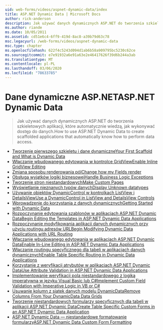 ```yaml
---
uid: web-forms/videos/aspnet-dynamic-data/index
title: ASP.NET Dynamic Data | Microsoft Docs
author: rick-anderson
description: Jak używać danych dynamicznych ASP.NET do tworzenia szkieletowych aplikacji, które automatycznie wiedzą, jak wykonywać dostęp do danych.
ms.author: riande
ms.date: 10/05/2011
ms.assetid: cd51e6c4-6ff9-419d-8ac8-a39b79d63c78
msc.legacyurl: /web-forms/videos/aspnet-dynamic-data
msc.type: chapter
ms.openlocfilehash: 622f4c5243d094d1ab6b58a909795bc5230c62ce
ms.sourcegitcommit: e7e91932a6e91a63e2e46417626f39d6b244a3ab
ms.translationtype: MT
ms.contentlocale: pl-PL
ms.lasthandoff: 03/06/2020
ms.locfileid: "78633785"
---
```

# <a name="aspnet-dynamic-data"></a><span data-ttu-id="e9a45-103">Dane dynamiczne ASP.NET</span><span class="sxs-lookup"><span data-stu-id="e9a45-103">ASP.NET Dynamic Data</span></span>

> <span data-ttu-id="e9a45-104">Jak używać danych dynamicznych ASP.NET do tworzenia szkieletowych aplikacji, które automatycznie wiedzą, jak wykonywać dostęp do danych.</span><span class="sxs-lookup"><span data-stu-id="e9a45-104">How to use ASP.NET Dynamic Data to create scaffolded applications that automatically know how to perform data access.</span></span>

- [<span data-ttu-id="e9a45-105">Tworzenie pierwszego szkieletu i dane dynamiczne</span><span class="sxs-lookup"><span data-stu-id="e9a45-105">Your First Scaffold and What is Dynamic Data</span></span>](your-first-scaffold-and-what-is-dynamic-data.md)
- [<span data-ttu-id="e9a45-106">Włączanie wbudowanego edytowania w kontrolce GridView</span><span class="sxs-lookup"><span data-stu-id="e9a45-106">Enable Inline GridView Editing</span></span>](how-do-i-enable-inline-gridview-editing.md)
- [<span data-ttu-id="e9a45-107">Zmiana sposobu renderowania pól</span><span class="sxs-lookup"><span data-stu-id="e9a45-107">Change how my Fields render</span></span>](how-do-i-change-how-my-fields-render.md)
- [<span data-ttu-id="e9a45-108">Obsługa wyjątków logiki biznesowej</span><span class="sxs-lookup"><span data-stu-id="e9a45-108">Handle Business Logic Exceptions</span></span>](how-do-i-handle-business-logic-exceptions.md)
- [<span data-ttu-id="e9a45-109">Tworzenie stron niestandardowych</span><span class="sxs-lookup"><span data-stu-id="e9a45-109">Make Custom Pages</span></span>](how-do-i-make-custom-pages.md)
- [<span data-ttu-id="e9a45-110">Wyświetlanie nieznanych typów danych</span><span class="sxs-lookup"><span data-stu-id="e9a45-110">Display Unknown datatypes</span></span>](how-do-i-display-unknown-datatypes.md)
- [<span data-ttu-id="e9a45-111">Używanie obiektów DynamicControl w kontrolkach ListView i DetailsView</span><span class="sxs-lookup"><span data-stu-id="e9a45-111">Use a DynamicControl in ListView and DetailsView Controls</span></span>](how-do-i-use-a-dynamiccontrol-in-listview-and-detailsview-controls.md)
- [<span data-ttu-id="e9a45-112">Wprowadzenie do korzystania z danych dynamicznych</span><span class="sxs-lookup"><span data-stu-id="e9a45-112">Getting Started with Dynamic Data</span></span>](getting-started-with-dynamic-data.md)
- [<span data-ttu-id="e9a45-113">Rozpoczynanie edytowania szablonów w aplikacjach ASP.NET Dynamic Data</span><span class="sxs-lookup"><span data-stu-id="e9a45-113">Begin Editing the Templates in ASP.NET Dynamic Data Applications</span></span>](begin-editing-the-templates-in-aspnet-dynamic-data-applications.md)
- [<span data-ttu-id="e9a45-114">Rozpoczynanie modyfikowania aplikacji danych dynamicznych przy użyciu routingu adresów URL</span><span class="sxs-lookup"><span data-stu-id="e9a45-114">Begin Modifying Dynamic Data Applications with URL Routing</span></span>](begin-modifying-dynamic-data-applications-with-url-routing.md)
- [<span data-ttu-id="e9a45-115">Włączanie wbudowanego edytowania w aplikacjach ASP.NET Dynamic Data</span><span class="sxs-lookup"><span data-stu-id="e9a45-115">Enable In-Line Editing in ASP.NET Dynamic Data Applications</span></span>](enable-in-line-editing-in-aspnet-dynamic-data-applications.md)
- [<span data-ttu-id="e9a45-116">Włączanie routingu specyficznego dla tabeli w aplikacjach danych dynamicznych</span><span class="sxs-lookup"><span data-stu-id="e9a45-116">Enable Table Specific Routing in Dynamic Data Applications</span></span>](how-to-enable-table-specific-routing-in-dynamic-data-applications.md)
- [<span data-ttu-id="e9a45-117">Korzystanie z weryfikacji atrybutów w aplikacjach ASP.NET Dynamic Data</span><span class="sxs-lookup"><span data-stu-id="e9a45-117">Use Attribute Validation in ASP.NET Dynamic Data Applications</span></span>](how-to-use-attribute-validation-in-aspnet-dynamic-data-applications.md)
- [<span data-ttu-id="e9a45-118">Implementowanie weryfikacji pola niestandardowego z logiką imperatywną w języku Visual Basic lub C#</span><span class="sxs-lookup"><span data-stu-id="e9a45-118">Implement Custom Field Validation with Imperative Logic in VB or C#</span></span>](how-to-implement-custom-field-validation-with-imperative-logic-in-vb-or-c.md)
- [<span data-ttu-id="e9a45-119">Usuwanie kolumn z siatek danych modelu DynamicData</span><span class="sxs-lookup"><span data-stu-id="e9a45-119">Remove Columns From Your DynamicData Data Grids</span></span>](how-to-remove-columns-from-your-dynamicdata-data-grids.md)
- [<span data-ttu-id="e9a45-120">Tworzenie niestandardowych formularzy specyficznych dla tabeli w aplikacji ASP.NET Dynamic Data</span><span class="sxs-lookup"><span data-stu-id="e9a45-120">Create Table Specific Custom Forms in an ASP.NET Dynamic Data Application</span></span>](how-to-create-table-specific-custom-forms-in-an-aspnet-dynamic-data-application.md)
- [<span data-ttu-id="e9a45-121">ASP.NET Dynamic Data — niestandardowe formatowanie formularzy</span><span class="sxs-lookup"><span data-stu-id="e9a45-121">ASP.NET Dynamic Data Custom Form Formatting</span></span>](aspnet-dynamic-data-custom-form-formatting.md)
